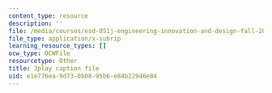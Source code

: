```yaml
---
content_type: resource
description: ''
file: /media/courses/esd-051j-engineering-innovation-and-design-fall-2012/e1e776ea9d730b0895b6e84b22946e84_O5Vh5nCMMmA.srt
file_type: application/x-subrip
learning_resource_types: []
ocw_type: OCWFile
resourcetype: Other
title: 3play caption file
uid: e1e776ea-9d73-0b08-95b6-e84b22946e84
---
```

